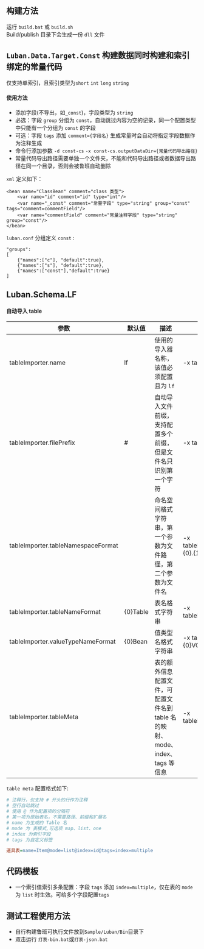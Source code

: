 ## 构建方法
运行 `build.bat` 或 `build.sh` <br/>
Build/publish 目录下会生成一份 `dll` 文件
## `Luban.Data.Target.Const` 构建数据同时构建和索引绑定的常量代码
仅支持单索引，且索引类型为`short` `int` `long` `string`
#### 使用方法
- 添加字段(不导出，如`_const`)，字段类型为 `string`
- 必选：字段 `group` 分组为 `const`，自动跳过内容为空的记录，同一个配置类型中只能有一个分组为 `const` 的字段
- 可选：字段 `tags` 添加 `comment={字段名}` 生成常量时会自动将指定字段数据作为注释生成
- 命令行添加参数 `-d const-cs` `-x const-cs.outputDataDir={常量代码导出路径}`
- 常量代码导出路径需要单独一个文件夹，不能和代码导出路径或者数据导出路径在同一个目录，否则会被鲁班自动删除

`xml` 定义如下：
```
<bean name="ClassBean" comment="class 类型">
    <var name="id" comment="id" type="int"/>
    <var name="_const" comment="常量字段" type="string" group="const" tags="comment=commentField"/>
    <var name="commentField" comment="常量注释字段" type="string" group="const"/>
</bean>
```
`luban.conf` 分组定义 `const` :
```
"groups":
[
    {"names":["c"], "default":true},
    {"names":["s"], "default":true},
    {"names":["const"],"default":true}
]
```
## Luban.Schema.LF
#### 自动导入 table

| 参数                 | 默认值 | 描述                              | 示例                                              |
|--------------------|-----|---------------------------------|-------------------------------------------------|
| tableImporter.name | lf  | 使用的导入器名称，该值必须配置且为 `lf`          | -x tableImporter.name=lf                        |
| tableImporter.filePrefix | #   | 自动导入文件前缀，支持配置多个前缀，但是文件名只识别第一个字符 | -x tableImporter.filePrefix=#$_                 |
| tableImporter.tableNamespaceFormat | | 命名空间格式字符串，第一个参数为文件路径，第二个参数为文件名 | -x tableImporter.tableNamespaceFormat={0}.{1}   |
| tableImporter.tableNameFormat | {0}Table | 表名格式字符串 | -x tableImporter.tableNameFormat=Table{0}       |
| tableImporter.valueTypeNameFormat | {0}Bean | 值类型名格式字符串 | -x tableImporter.valueTypeNameFormat={0}VO      |
| tableImporter.tableMeta | | 表的额外信息配置文件，可配置文件名到 table 名的映射、mode、index、tags 等信息 | -x tableImporter.tableMeta=TableMeta.ini        |
`table meta` 配置格式如下:
```ini
# 注释行，仅支持 # 开头的行作为注释
# 空行自动跳过
# 使用 @ 作为配置项的分隔符
# 第一项为原始表名，不需要路径、前缀和扩展名
# name 为生成的 Table 名
# mode 为 表模式,可选项 map、list、one
# index 为索引字段
# tags 为自定义标签

道具表=name=Item@mode=list@index=id@tags=index=multiple
```
## 代码模板
- 一个索引值索引多条配置：字段 `tags` 添加 `index=multiple`，仅在表的 `mode` 为 `list` 时生效。可给多个字段配置`tags`
## 测试工程使用方法
- 自行构建鲁班可执行文件放到`Sample/Luban/Bin`目录下
- 双击运行 `打表-bin.bat`或`打表-json.bat`